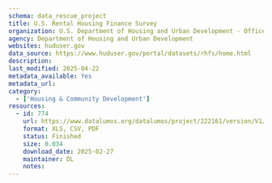 ```yaml
---
schema: data_rescue_project 
title: U.S. Rental Housing Finance Survey
organization: U.S. Department of Housing and Urban Development - Office of Policy Development and Research
agency: Department of Housing and Urban Development
websites: huduser.gov
data_source: https://www.huduser.gov/portal/datasets/rhfs/home.html
description: 
last_modified: 2025-04-22
metadata_available: Yes
metadata_url: 
category:
  - ['Housing & Community Development'] 
resources:
  - id: 774
    url: https://www.datalumos.org/datalumos/project/222161/version/V1/view
    format: XLS, CSV, PDF
    status: Finished
    size: 0.034
    download_date: 2025-02-27
    maintainer: DL
    notes: 
---
```

